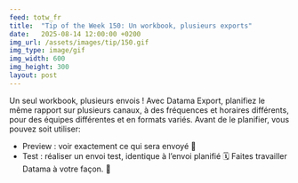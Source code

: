 ```yaml
---
feed: totw_fr
title:  "Tip of the Week 150: Un workbook, plusieurs exports"
date:   2025-08-14 12:00:00 +0200
img_url: /assets/images/tip/150.gif
img_type: image/gif
img_width: 600
img_height: 300
layout: post
---
```


Un seul workbook, plusieurs envois ! Avec Datama Export, planifiez le même rapport sur plusieurs canaux, à des fréquences et horaires différents, pour des équipes différentes et en formats variés.
Avant de le planifier, vous pouvez soit utiliser:
* Preview : voir exactement ce qui sera envoyé 📧
* Test : réaliser un envoi test, identique à l’envoi planifié 🗓️ 
Faites travailler Datama à votre façon. 🚀
